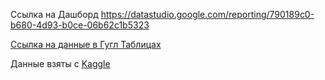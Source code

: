 Ссылка на Дашборд https://datastudio.google.com/reporting/790189c0-b680-4d93-b0ce-06b62c1b5323 

[Ccылка на данные в Гугл Таблицах](https://docs.google.com/spreadsheets/d/1yPw7_hgbHWCJBwaJFoTbbNvYClZaRgeGjEB4x1U5dxk/edit?usp=sharing) 

Данные взяты с
[Kaggle](https://www.kaggle.com/mohamedharris/employee-satisfaction-index-dataset)

